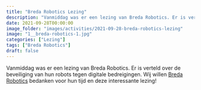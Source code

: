 ```yaml
---
title: "Breda Robotics Lezing"
description: "Vanmiddag was er een lezing van Breda Robotics. Er is verteld over de beveiliging van hun robots tegen digitale bedreigingen."
date: 2021-09-28T00:00:00
image_folder: "images/activities/2021-09-28-breda-robotics-lezing"
image: "1__breda-robotics-1.jpg"
categories: ["Lezing"]
tags: ["Breda Robotics"]
draft: false
---
```


Vanmiddag was er een lezing van Breda Robotics. Er is verteld over de beveiliging van hun robots tegen digitale bedreigingen. Wij willen [Breda Robotics](https://www.breda-robotics.nl/) bedanken voor hun tijd en deze interessante lezing!